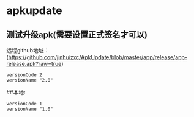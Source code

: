 # apkupdate

## 测试升级apk(需要设置正式签名才可以)
远程github地址：(https://github.com/jinhuizxc/ApkUpdate/blob/master/app/release/app-release.apk?raw=true)
```
versionCode 2
versionName "2.0"
```
##本地:
```
versionCode 1
versionName "1.0"
```

